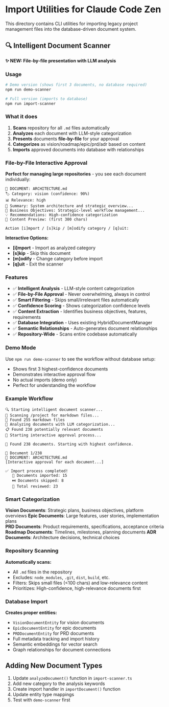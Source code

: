 # Import Utilities for Claude Code Zen

This directory contains CLI utilities for importing legacy project management files into the database-driven document system.

## 🔍 Intelligent Document Scanner

**✨ NEW: File-by-file presentation with LLM analysis**

### Usage

```bash
# Demo version (shows first 3 documents, no database required)
npm run demo-scanner

# Full version (imports to database)
npm run import-scanner
```

### What it does

1. **Scans** repository for all `.md` files automatically
2. **Analyzes** each document with LLM-style categorization
3. **Presents** documents **file-by-file** for your approval
4. **Categorizes** as vision/roadmap/epic/prd/adr based on content
5. **Imports** approved documents into database with relationships

### File-by-File Interactive Approval

**Perfect for managing large repositories** - you see each document individually:

```
📄 DOCUMENT: ARCHITECTURE.md
🏷️ Category: vision (confidence: 90%)
📊 Relevance: high
💭 Summary: System architecture and strategic overview...
🎯 Business Objectives: Strategic-level workflow management...
💡 Recommendations: High-confidence categorization
📖 Content Preview: (first 300 chars)

Action [i]mport / [s]kip / [m]odify category / [q]uit:
```

**Interactive Options:**

- **[i]mport** - Import as analyzed category
- **[s]kip** - Skip this document
- **[m]odify** - Change category before import
- **[q]uit** - Exit the scanner

### Features

- ✅ **Intelligent Analysis** - LLM-style content categorization
- ✅ **File-by-File Approval** - Never overwhelming, always in control
- ✅ **Smart Filtering** - Skips small/irrelevant files automatically
- ✅ **Confidence Scoring** - Shows categorization confidence levels
- ✅ **Content Extraction** - Identifies business objectives, features, requirements
- ✅ **Database Integration** - Uses existing HybridDocumentManager
- ✅ **Semantic Relationships** - Auto-generates document relationships
- ✅ **Repository-Wide** - Scans entire codebase automatically

### Demo Mode

Use `npm run demo-scanner` to see the workflow without database setup:

- Shows first 3 highest-confidence documents
- Demonstrates interactive approval flow
- No actual imports (demo only)
- Perfect for understanding the workflow

### Example Workflow

```
🔍 Starting intelligent document scanner...
📂 Scanning /project for markdown files...
📄 Found 255 markdown files
🧠 Analyzing documents with LLM categorization...
📋 Found 238 potentially relevant documents
👥 Starting interactive approval process...

🎯 Found 238 documents. Starting with highest confidence.

📑 Document 1/238
📄 DOCUMENT: ARCHITECTURE.md
[Interactive approval for each document...]

✅ Import process completed!
   📄 Documents imported: 15
   ⏭️ Documents skipped: 8
   🎯 Total reviewed: 23
```

### Smart Categorization

**Vision Documents**: Strategic plans, business objectives, platform overviews
**Epic Documents**: Large features, user stories, implementation plans  
**PRD Documents**: Product requirements, specifications, acceptance criteria
**Roadmap Documents**: Timelines, milestones, planning documents
**ADR Documents**: Architecture decisions, technical choices

### Repository Scanning

**Automatically scans:**

- All `.md` files in the repository
- Excludes: `node_modules`, `.git`, `dist`, `build`, etc.
- Filters: Skips small files (<100 chars) and low-relevance content
- Prioritizes: High-confidence, high-relevance documents first

### Database Import

**Creates proper entities:**

- `VisionDocumentEntity` for vision documents
- `EpicDocumentEntity` for epic documents
- `PRDDocumentEntity` for PRD documents
- Full metadata tracking and import history
- Semantic embeddings for vector search
- Graph relationships for document connections

## Adding New Document Types

1. Update `analyzeDocument()` function in `import-scanner.ts`
2. Add new category to the analysis keywords
3. Create import handler in `importDocument()` function
4. Update entity type mappings
5. Test with `demo-scanner` first
